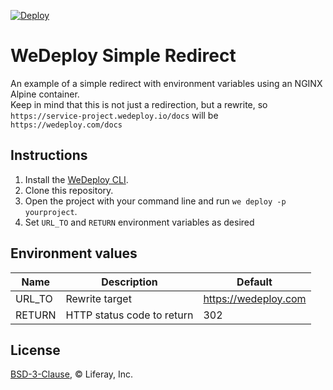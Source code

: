 [![Deploy](https://cdn.wedeploy.com/images/deploy.svg)](https://console.wedeploy.com/deploy?repo=https://github.com/balcsida/redirect-example)

# WeDeploy Simple Redirect

An example of a simple redirect with environment variables using an NGINX Alpine container.   
Keep in mind that this is not just a redirection, but a rewrite, so `https://service-project.wedeploy.io/docs` will be `https://wedeploy.com/docs`

## Instructions

1. Install the [WeDeploy CLI](https://wedeploy.com/docs/intro/using-the-command-line/).
2. Clone this repository.
3. Open the project with your command line and run `we deploy -p yourproject`.
4. Set `URL_TO` and `RETURN` environment variables as desired

## Environment values

| Name | Description | Default |
| --- | --- | --- |
| URL_TO | Rewrite target | https://wedeploy.com |
| RETURN | HTTP status code to return | 302 |

## License

[BSD-3-Clause](./LICENSE.md), © Liferay, Inc.
